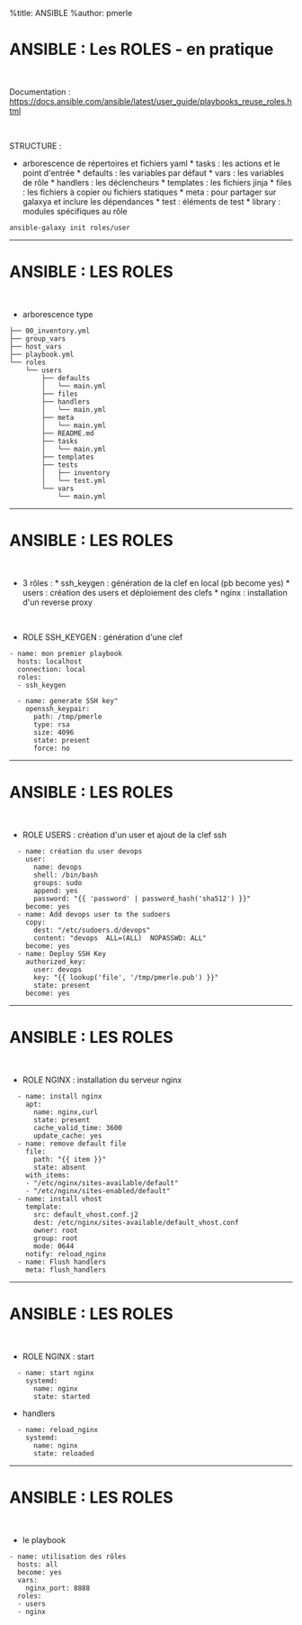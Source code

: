 %title: ANSIBLE
%author: pmerle


# ANSIBLE : Les ROLES - en pratique


<br>

Documentation : https://docs.ansible.com/ansible/latest/user_guide/playbooks_reuse_roles.html


<br>

STRUCTURE :
<br>

* arborescence de répertoires et fichiers yaml
		* tasks : les actions et le point d'entrée
		* defaults : les variables par défaut
		* vars : les variables de rôle
		* handlers : les déclencheurs
		* templates : les fichiers jinja
		* files : les fichiers à copier ou fichiers statiques
		* meta : pour partager sur galaxya et inclure les dépendances
		* test : éléments de test
		* library : modules spécifiques au rôle

```
ansible-galaxy init roles/user
```

------------------------------------------------------------------------------------------------

# ANSIBLE : LES ROLES


<br>

* arborescence type 

```
├── 00_inventory.yml
├── group_vars
├── host_vars
├── playbook.yml
└── roles
    └── users
        ├── defaults
        │   └── main.yml
        ├── files
        ├── handlers
        │   └── main.yml
        ├── meta
        │   └── main.yml
        ├── README.md
        ├── tasks
        │   └── main.yml
        ├── templates
        ├── tests
        │   ├── inventory
        │   └── test.yml
        └── vars
            └── main.yml

```

------------------------------------------------------------------------------------------------

# ANSIBLE : LES ROLES

<br>

* 3 rôles :
		* ssh_keygen : génération de la clef en local (pb become yes)
		* users : création des users et déploiement des clefs
		* nginx : installation d'un reverse proxy

<br>

* ROLE SSH_KEYGEN : génération d'une clef

```
- name: mon premier playbook
  hosts: localhost
  connection: local
  roles:
  - ssh_keygen
```

```
  - name: generate SSH key"
    openssh_keypair:
      path: /tmp/pmerle
      type: rsa
      size: 4096
      state: present
      force: no
```

------------------------------------------------------------------------------------------------

# ANSIBLE : LES ROLES


<br>

* ROLE USERS : création d'un user et ajout de la clef ssh

```
  - name: création du user devops
    user:
      name: devops
      shell: /bin/bash
      groups: sudo
      append: yes
      password: "{{ 'password' | password_hash('sha512') }}"
    become: yes
  - name: Add devops user to the sudoers
    copy:
      dest: "/etc/sudoers.d/devops"
      content: "devops  ALL=(ALL)  NOPASSWD: ALL"
    become: yes
  - name: Deploy SSH Key
    authorized_key: 
      user: devops
      key: "{{ lookup('file', '/tmp/pmerle.pub') }}"
      state: present
    become: yes
```


------------------------------------------------------------------------------------------------

# ANSIBLE : LES ROLES


<br>

* ROLE NGINX : installation du serveur nginx

```
  - name: install nginx
    apt:
      name: nginx,curl
      state: present
      cache_valid_time: 3600
      update_cache: yes
  - name: remove default file
    file:
      path: "{{ item }}"
      state: absent
    with_items:
    - "/etc/nginx/sites-available/default"
    - "/etc/nginx/sites-enabled/default"
  - name: install vhost
    template:
      src: default_vhost.conf.j2
      dest: /etc/nginx/sites-available/default_vhost.conf
      owner: root
      group: root
      mode: 0644
    notify: reload_nginx
  - name: Flush handlers
    meta: flush_handlers

```

------------------------------------------------------------------------------------------------

# ANSIBLE : LES ROLES


<br>

* ROLE NGINX : start

```
  - name: start nginx
    systemd:
      name: nginx
      state: started
```

* handlers

```
  - name: reload_nginx
    systemd:
      name: nginx
      state: reloaded
```

------------------------------------------------------------------------------------------------

# ANSIBLE : LES ROLES


<br>

* le playbook

```
- name: utilisation des rôles
  hosts: all
  become: yes
  vars:
    nginx_port: 8888
  roles: 
  - users
  - nginx
````
